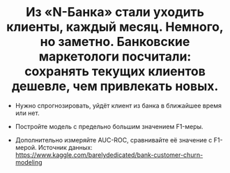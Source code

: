 <h1 align="center">Из «N-Банка» стали уходить клиенты, каждый месяц. Немного, но заметно. Банковские маркетологи посчитали: сохранять текущих клиентов дешевле, чем привлекать новых.</h1>

 * Нужно спрогнозировать, уйдёт клиент из банка в ближайшее время или нет.

 * Постройте модель с предельно большим значением F1-меры.

 * Дополнительно измеряйте AUC-ROC, сравнивайте её значение с F1-мерой.
Источник данных: https://www.kaggle.com/barelydedicated/bank-customer-churn-modeling
